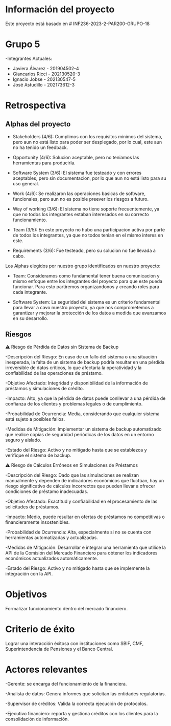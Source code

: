 # Información del proyecto
Este proyecto está basado en # INF236-2023-2-PAR200-GRUPO-18

# Grupo 5
-Integrantes Actuales: 

* Javiera Álvarez - 201904502-4
* Giancarlos Ricci - 202130520-3
* Ignacio Jobse - 202130547-5 
* José Astudillo - 202173612-3

# Retrospectiva

## Alphas del proyecto

* Stakeholders (4/6): Cumplimos con los requisitos minimos del sistema, pero aun no está listo para poder ser desplegado, por lo cual, este aun no ha tenido un feedback.

* Opportunity (4/6): Solucion aceptable, pero no teniamos las herramientas para producirla.

* Software System (3/6): El sistema fue testeado y con errores aceptables, pero sin documentacion, por lo que aun no está listo para su uso general.

* Work (4/6): Se realizaron las operaciones basicas de software, funcionales, pero aun no es posible preever los riesgos a futuro.

* Way of working (3/6): El sistema no tiene soporte frecuentemente, ya que no todos los integrantes estaban interesados en su correcto funcionamiento.

* Team (3/5): En este proyecto no hubo una participacion activa por parte de todos los integrantes, ya que no todos tenian en el mismo interes en este.

* Requirements (3/6): Fue testeado, pero su solucion no fue llevada a cabo.

Los Alphas elegidos por nuestro grupo identificados en nuestro proyecto:

* Team: Consideramos como fundamental tener buena comunicacion y mismo enfoque entre los integrantes del proyecto para que este pueda funcionar. Para esto partiremos organizandonos y creando roles para cada integrante.

* Software System: La seguridad del sistema es un criterio fundamental para llevar a cavo nuestro proyecto, ya que nos comprometemos a garantizar y mejorar la protección de los datos a medida que avanzamos en su desarrollo.


## Riesgos 

⚠ Riesgo de Pérdida de Datos sin Sistema de Backup 

-Descripción del Riesgo: En caso de un fallo del sistema o una situación inesperada, la falta de un sistema de backup podría resultar en una pérdida irreversible de datos críticos, lo que afectaría la operatividad y la confiabilidad de las operaciones de préstamo.

-Objetivo Afectado: Integridad y disponibilidad de la información de préstamos y simulaciones de crédito.

-Impacto: Alto, ya que la pérdida de datos puede conllevar a una pérdida de confianza de los clientes y problemas legales o de cumplimiento.

-Probabilidad de Ocurrencia: Media, considerando que cualquier sistema está sujeto a posibles fallos.

-Medidas de Mitigación: Implementar un sistema de backup automatizado que realice copias de seguridad periódicas de los datos en un entorno seguro y aislado.

-Estado del Riesgo: Activo y no mitigado hasta que se establezca y verifique el sistema de backup.


⚠︎ Riesgo de Cálculos Erróneos en Simulaciones de Préstamos

-Descripción del Riesgo: Dado que las simulaciones se realizan manualmente y dependen de indicadores económicos que fluctúan, hay un riesgo significativo de cálculos incorrectos que pueden llevar a ofrecer condiciones de préstamo inadecuadas.

-Objetivo Afectado: Exactitud y confiabilidad en el procesamiento de las solicitudes de préstamos.

-Impacto: Medio, puede resultar en ofertas de préstamos no competitivas o financieramente insostenibles.

-Probabilidad de Ocurrencia: Alta, especialmente si no se cuenta con herramientas automatizadas y actualizadas.

-Medidas de Mitigación: Desarrollar e integrar una herramienta que utilice la API de la Comisión del Mercado Financiero para obtener los indicadores económicos actualizados automáticamente.

-Estado del Riesgo: Activo y no mitigado hasta que se implemente la integración con la API.

# Objetivos
Formalizar funcionamiento dentro del mercado financiero.
# Criterio de éxito 
Lograr una interacción éxitosa con instituciones como SBIF, CMF, Superintendencia de Pensiones y el Banco Central. 

# Actores relevantes
-Gerente: se encarga del funcionamiento de la financiera.

-Analista de datos: Genera informes que solicitan las entidades regulatorias. 

-Supervisor de créditos: Valida la correcta ejecución de protocolos. 

-Ejecutivo financiero: reporta y gestiona créditos con los clientes para la consolidación de información. 
